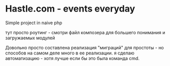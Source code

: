 # Hastle.com - events everyday
Simple project in naive php 

тут просто роутинг - смотри файл композера для большего понимания и загружаемых модулей

Довольно просто составлена реализация "миграций"
для простоты - но способов на самом деле много в ее реализации.
я сделаю автоматизацию - хотя лучше если бы это была команда cmd.

